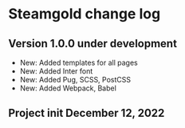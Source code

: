 # Steamgold change log

## Version 1.0.0 under development

- New: Added templates for all pages
- New: Added Inter font
- New: Added Pug, SCSS, PostCSS
- New: Added Webpack, Babel

## Project init December 12, 2022
